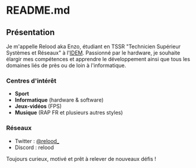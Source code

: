 # README.md

## Présentation

Je m'appelle Relood aka Enzo, étudiant en TSSR "Technicien Supérieur Systèmes et Réseaux" à l'[IDEM](https://lidem.eu/). Passionné par le hardware, je souhaite élargir mes compétences et apprendre le développement ainsi que tous les domaines liés de près ou de loin à l'informatique.

### Centres d'intérêt

- **Sport**
- **Informatique** (hardware & software)
- **Jeux-vidéos** (FPS)
- **Musique** (RAP FR et plusieurs autres styles)

### Réseaux

- Twitter : [@relood_](https://twitter.com/relood_)
- Discord : relood

Toujours curieux, motivé et prêt à relever de nouveaux défis !
